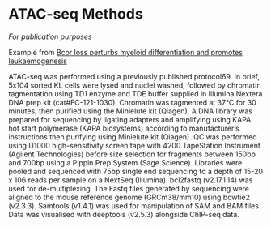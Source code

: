 # ATAC-seq Methods

*For publication purposes* 

Example from [Bcor loss perturbs myeloid differentiation and promotes leukaemogenesis](https://www.nature.com/articles/s41467-019-09250-6) 

ATAC-seq was performed using a previously published protocol69. In brief, 5x104 sorted KL cells were lysed and nuclei washed, followed by chromatin tagmentation using TD1 enzyme and TDE buffer supplied in Illumina Nextera DNA prep kit (cat#FC-121-1030). Chromatin was tagmented at 37°C for 30 minutes, then purified using the Minielute kit (Qiagen). A DNA library was prepared for sequencing by ligating adapters and amplifying using KAPA hot start polymerase (KAPA biosystems) according to manufacturer’s instructions then purifying using Minielute kit (Qiagen). QC was performed using D1000 high-sensitivity screen tape with 4200 TapeStation Instrument (Agilent Technologies) before size selection for fragments between 150bp and 700bp using a Pippin Prep System (Sage Science). Libraries were pooled and sequenced with 75bp single end sequencing to a depth of 15-20 x 106 reads per sample on a NextSeq (Illumina). bcl2fastq (v2.17.1.14) was used for de-multiplexing. The Fastq files generated by sequencing were aligned to the mouse reference genome (GRCm38/mm10) using bowtie2 (v2.3.3). Samtools (v1.4.1) was used for manipulation of SAM and BAM files. Data was visualised with deeptools (v2.5.3) alongside ChIP-seq data.

